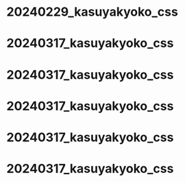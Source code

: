 # 20240229_kasuyakyoko_css
# 20240317_kasuyakyoko_css
# 20240317_kasuyakyoko_css
# 20240317_kasuyakyoko_css
# 20240317_kasuyakyoko_css
# 20240317_kasuyakyoko_css
